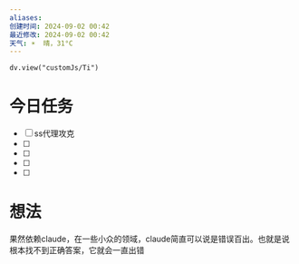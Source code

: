 ```yaml
---
aliases: 
创建时间: 2024-09-02 00:42
最近修改: 2024-09-02 00:42
天气: ☀️  晴，31°C 
---
```



```dataviewjs
dv.view("customJs/Ti")
```

# 今日任务
- [ ] ss代理攻克
- [ ] 
- [ ] 
- [ ] 
- [ ] 

# 想法


果然依赖claude，在一些小众的领域，claude简直可以说是错误百出。也就是说根本找不到正确答案，它就会一直出错
























































































































































































































































































































































































































































































































































































































































































































































































































































































































































































































































































































































































































































































































































































































































































































































































































































































































































































































































































































































































































































































































































































































































































































































































































































































































































































































































































































































































































































































































































































































































































































































































































































































































































































































































































































































































































































































































































































































































































































































































































































































































































































































































































































































































































































































































































































































































































































































































































































































































































































































































































































































































































































































































































































































































































































































































































































































































































































































































































































































































































































































































































































































































































































































































































































































































































































































































































































































































































































































































































































































































































































































































































































































































































































































































































































































































































































































































































































































































































































































































































































































































































































































































































































































































































































































































































































































































































































































































































































































































































































































































































































































































































































































































































































































































































































































































































































































































































































































































































































































































































































































































































































































































































































































































































































































































































































































































































































































































































































































































































































































































































































































































































































































































































































































































































































































































































































































































































































































































































































































































































































































































































































































































































































































































































































































































































































































































































































































































































































































































































































































































































































































































































































































































































































































































































































































































































































































































































































































































































































































































































































































































































































































































































































































































































































































































































































































































































































































































































































































































































































































































































































































































































































































































































































































































































































































































































































































































































































































































































































































































































































































































































































































































































































































































































































































































































































































































































































































































































































































































































































































































































































































































































































































































































































































































































































































































































































































































































































































































































































































































































































































































































































































































































































































































































































































































































































































































































































































































































































































































































































































































































































































































































































































































































































































































































































































































































































































































































































































































































































































































































































































































































































































































































































































































































































































































































































































































































































































































































































































































































































































































































































































































































































































































































































































































































































































































































































































































































































































































































































































































































































































































































































































































































































































































































































































































































































































































































































































































































































































































































































































































































































































































































































































































































































































































































































































































































































































































































































































































































































































































































































































































































































































































































































































































































































































































































































































































































































































































































































































































































































































































































































































































































































































































































































































































































































































































































































































































































































































































































































































































































































































































































































































































































































































































































































































































































































































































































































































































































































































































































































































































































































































































































































































































































































































































































































































































































































































































































































































































































































































































































































































































































































































































































































































































































































































































































































































































































































































































































































































































































































































































































































































































































































































































































































































































































































































































































































































































































































































































































































































































































































































































































































































































































































































































































































































































































































































































































































































































































































































































































































































































































































































































































































































































































































































































































































































































































































































































































































































































































































































































































































































































































































































































































































































































































































































































































































































































































































































































































































































































































































































































































































































































































































































































































































































































































































































































































































































































































































































































































































































































































































































































































































































































































































































































































































































































































































































































































































































































































































































































































































































































































































































































































































































































































































































































































































































































































































































































































































































































































































































































































































































































































































































































































































































































































































































































































































































































































































































































































































































































































































































































































































































































































































































































































































































































































































































































































































































































































































































































































































































































































































































































































































































































































































































































































































































































































































































































































































































































































































































































































































































































































































































































































































































































































































































































































































































































































































































































































































































































































































































































































































































































































































































































































































































































































































































































































































































































































































































































































































































































































































































































































































































































































































































































































































































































































































































































































































































































































































































































































































































































































































































































































































































































































































































































































































































































































































































































































































































































































































































































































































































































































































































































































































































































































































































































































































































































































































































































































































































































































































































































































































































































































































































































































































































































































































































































































































































































































































































































































































































































































































































































































































































































































































































































































































































































































































































































































































































































































































































































































































































































































































































































































































































































































































































































































































































































































































































































































































































































































































































































































































































































































































































































































































































































































































































































































































































































































































































































































































































































































































































































































































































































































































































































































































































































































































































































































































































































































































































































































































































































































































































































































































































































































































































































































































































































































































































































































































































































































































































































































































































































































































































































































































































































































































































































































































































































































































































































































































































































































































































































































































































































































































































































